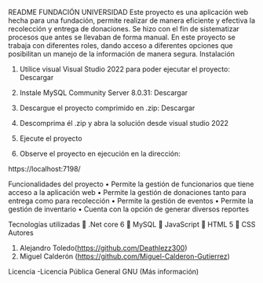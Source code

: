 README FUNDACIÓN UNIVERSIDAD
Este proyecto es una aplicación web hecha para una fundación, permite realizar de manera eficiente y efectiva la recolección y entrega de donaciones. Se hizo con el fin de sistematizar procesos que antes se llevaban de forma manual. En este proyecto se trabaja con diferentes roles, dando acceso a diferentes opciones que posibilitan un manejo de la información de manera segura.
Instalación
1.	Utilice visual Visual Studio 2022 para poder ejecutar el proyecto: Descargar

2.	Instale MySQL Community Server 8.0.31: Descargar 
 
3.	Descargue el proyecto comprimido en .zip:  Descargar 

4.	Descomprima él .zip y abra la solución desde visual studio 2022

5.	Ejecute el proyecto

6.	Observe el proyecto en ejecución en la dirección:

https://localhost:7198/
 
Funcionalidades del proyecto
•	Permite la gestión de funcionarios que tiene acceso a la aplicación web
•	Permite la gestión de donaciones tanto para entrega como para recolección 
•	Permite la gestión de eventos
•	Permite la gestión de inventario
•	Cuenta con la opción de generar diversos reportes

Tecnologías utilizadas
	.Net core 6
	MySQL
	JavaScript
	HTML 5
	CSS
Autores
1.	Alejandro Toledo(https://github.com/Deathlezz300)
2.	Miguel Calderón (https://github.com/Miguel-Calderon-Gutierrez)

Licencia
-Licencia Pública General GNU (Más información)
  

